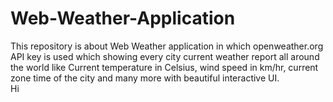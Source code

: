# Web-Weather-Application
This repository is about Web Weather application in which openweather.org API key is used which showing every city current weather report all around the world like Current temperature in Celsius, wind speed in km/hr, current zone time of the city and many more with beautiful interactive UI.  
Hi
